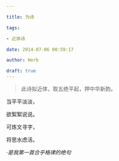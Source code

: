 ```yaml
---

title: 为诗

tags:

- 近体诗

date: 2014-07-06 00:59:17

author: Herb

draft: true
---
```


> 此诗拟近体，取五绝平起，押中华新韵。



 当平平淡淡，

 欲絮絮说说。

 可炼文寻字，

 将思水虑活。

 ·*是我第一首合乎格律的绝句*